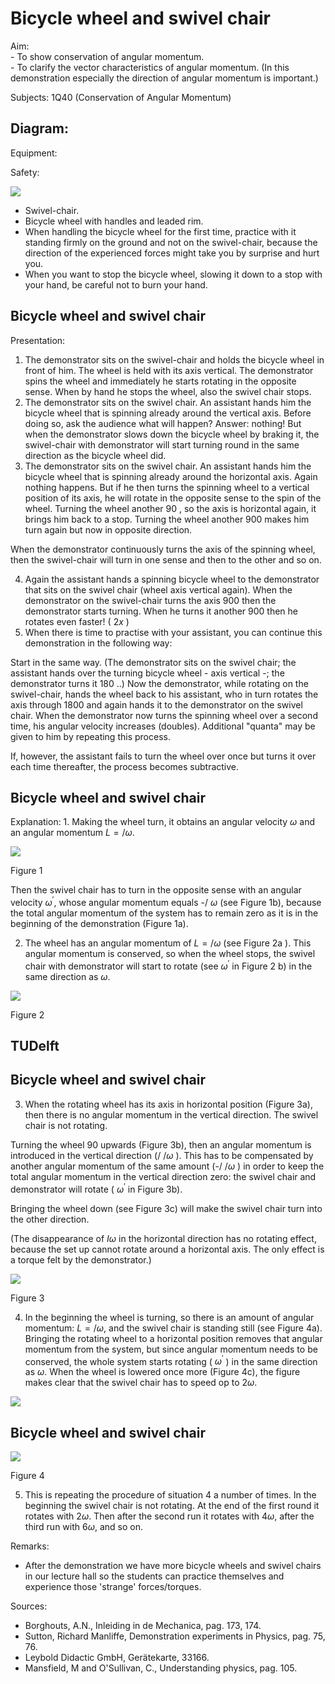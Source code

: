 # Bicycle wheel and swivel chair 

Aim:<br>- To show conservation of angular momentum.<br>- To clarify the vector characteristics of angular momentum. (In this<br>demonstration especially the direction of angular momentum is important.)

Subjects: $1 \mathrm{Q} 40$ (Conservation of Angular Momentum)

## Diagram:

Equipment:

Safety:

![](https://cdn.mathpix.com/cropped/2024_06_24_a8f81216641255e8153eg-1.jpg?height=942&width=517&top_left_y=631&top_left_x=878)

- Swivel-chair.
- Bicycle wheel with handles and leaded rim.
- When handling the bicycle wheel for the first time, practice with it standing firmly on the ground and not on the swivel-chair, because the direction of the experienced forces might take you by surprise and hurt you.
- When you want to stop the bicycle wheel, slowing it down to a stop with your hand, be careful not to burn your hand.


## Bicycle wheel and swivel chair

Presentation:

1. The demonstrator sits on the swivel-chair and holds the bicycle wheel in front of him. The wheel is held with its axis vertical. The demonstrator spins the wheel and immediately he starts rotating in the opposite sense. When by hand he stops the wheel, also the swivel chair stops.
2. The demonstrator sits on the swivel chair. An assistant hands him the bicycle wheel that is spinning already around the vertical axis. Before doing so, ask the audience what will happen? Answer: nothing! But when the demonstrator slows down the bicycle wheel by braking it, the swivel-chair with demonstrator will start turning round in the same direction as the bicycle wheel did.
3. The demonstrator sits on the swivel chair. An assistant hands him the bicycle wheel that is spinning already around the horizontal axis. Again nothing happens. But if he then turns the spinning wheel to a vertical position of its axis, he will rotate in the opposite sense to the spin of the wheel. Turning the wheel another 90 , so the axis is horizontal again, it brings him back to a stop. Turning the wheel another 900 makes him turn again but now in opposite direction.

When the demonstrator continuously turns the axis of the spinning wheel, then the swivel-chair will turn in one sense and then to the other and so on.

4. Again the assistant hands a spinning bicycle wheel to the demonstrator that sits on the swivel chair (wheel axis vertical again). When the demonstrator on the swivel-chair turns the axis 900 then the demonstrator starts turning. When he turns it another 900 then he rotates even faster! ( $2 x$ )
5. When there is time to practise with your assistant, you can continue this demonstration in the following way:

Start in the same way. (The demonstrator sits on the swivel chair; the assistant hands over the turning bicycle wheel - axis vertical -; the demonstrator turns it 180 ..) Now the demonstrator, while rotating on the swivel-chair, hands the wheel back to his assistant, who in turn rotates the axis through 1800 and again hands it to the demonstrator on the swivel chair. When the demonstrator now turns the spinning wheel over a second time, his angular velocity increases (doubles). Additional "quanta" may be given to him by repeating this process.

If, however, the assistant fails to turn the wheel over once but turns it over each time thereafter, the process becomes subtractive.

## Bicycle wheel and swivel chair

Explanation: 1. Making the wheel turn, it obtains an angular velocity $\omega$ and an angular momentum $L=/ \omega$.

![](https://cdn.mathpix.com/cropped/2024_06_24_a8f81216641255e8153eg-3.jpg?height=596&width=560&top_left_y=570&top_left_x=928)

Figure 1

Then the swivel chair has to turn in the opposite sense with an angular velocity $\omega^{\prime}$, whose angular momentum equals -/ $\omega$ (see Figure 1b), because the total angular momentum of the system has to remain zero as it is in the beginning of the demonstration (Figure 1a).

2. The wheel has an angular momentum of $L=/ \omega$ (see Figure $2 \mathrm{a}$ ). This angular momentum is conserved, so when the wheel stops, the swivel chair with demonstrator will start to rotate (see $\omega^{\prime}$ in Figure 2 b) in the same direction as $\omega$.

![](https://cdn.mathpix.com/cropped/2024_06_24_a8f81216641255e8153eg-3.jpg?height=557&width=574&top_left_y=1732&top_left_x=907)

Figure 2

## TUDelft

## Bicycle wheel and swivel chair

3. When the rotating wheel has its axis in horizontal position (Figure 3a), then there is no angular momentum in the vertical direction. The swivel chair is not rotating.

Turning the wheel 90 upwards (Figure 3b), then an angular momentum is introduced in the vertical direction (/ $/ \omega$ ). This has to be compensated by another angular momentum of the same amount (-/ $/ \omega$ ) in order to keep the total angular momentum in the vertical direction zero: the swivel chair and demonstrator will rotate ( $\omega^{\prime}$ in Figure 3b).

Bringing the wheel down (see Figure 3c) will make the swivel chair turn into the other direction.

(The disappearance of $I \omega$ in the horizontal direction has no rotating effect, because the set up cannot rotate around a horizontal axis. The only effect is a torque felt by the demonstrator.)

![](https://cdn.mathpix.com/cropped/2024_06_24_a8f81216641255e8153eg-4.jpg?height=925&width=525&top_left_y=1168&top_left_x=891)

Figure 3

4. In the beginning the wheel is turning, so there is an amount of angular momentum: $L=/ \omega$, and the swivel chair is standing still (see Figure 4a). Bringing the rotating wheel to a horizontal position removes that angular momentum from the system, but since angular momentum needs to be conserved, the whole system starts rotating ( $\omega^{\prime}$ ) in the same direction as $\omega$. When the wheel is lowered once more (Figure 4c), the figure makes clear that the swivel chair has to speed op to $2 \omega$.

![](https://cdn.mathpix.com/cropped/2024_06_24_a8f81216641255e8153eg-4.jpg?height=271&width=594&top_left_y=2503&top_left_x=1419)

## Bicycle wheel and swivel chair

![](https://cdn.mathpix.com/cropped/2024_06_24_a8f81216641255e8153eg-5.jpg?height=968&width=560&top_left_y=478&top_left_x=862)

Figure 4

5. This is repeating the procedure of situation 4 a number of times. In the beginning the swivel chair is not rotating. At the end of the first round it rotates with $2 \omega$. Then after the second run it rotates with $4 \omega$, after the third run with $6 \omega$, and so on.

Remarks:

- After the demonstration we have more bicycle wheels and swivel chairs in our lecture hall so the students can practice themselves and experience those 'strange' forces/torques.

Sources:

- Borghouts, A.N., Inleiding in de Mechanica, pag. 173, 174.
- Sutton, Richard Manliffe, Demonstration experiments in Physics, pag. 75, 76.
- Leybold Didactic GmbH, Gerätekarte, 33166.
- Mansfield, M and O'Sullivan, C., Understanding physics, pag. 105.

